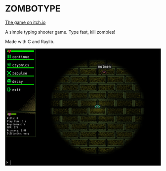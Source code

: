 # ZOMBOTYPE

[The game on itch.io](https://where-is-your-keyboard.itch.io/zombotype)


A simple typing shooter game. Type fast, kill zombies!


Made with C and Raylib.


![thumbnail](./thumbnail.png)
